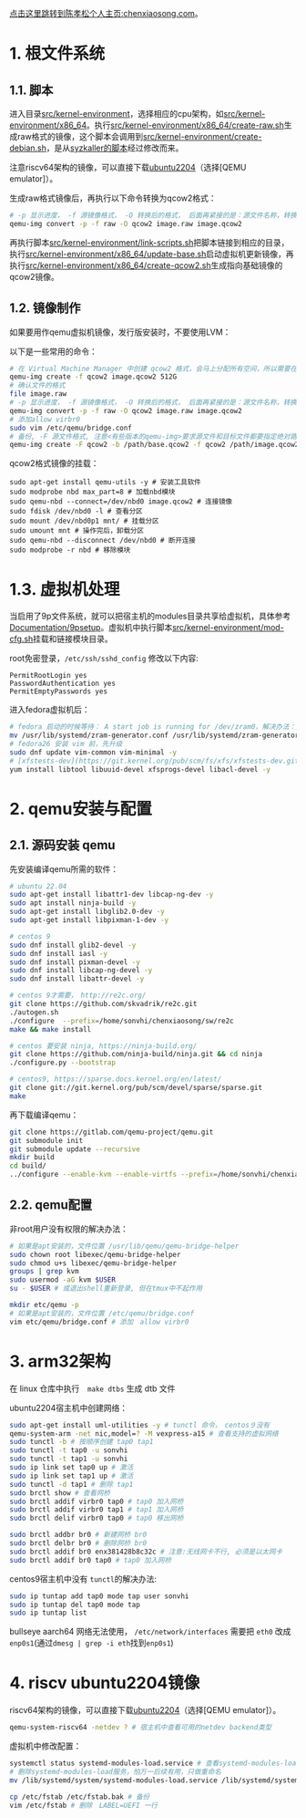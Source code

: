 [点击这里跳转到陈孝松个人主页:chenxiaosong.com](http://chenxiaosong.com/)。

# 1. 根文件系统

## 1.1. 脚本

进入目录[src/kernel-environment](https://github.com/chenxiaosonggithub/blog/tree/master/src/kernel-environment)，选择相应的cpu架构，如[src/kernel-environment/x86_64](https://github.com/chenxiaosonggithub/blog/tree/master/src/kernel-environment/x86_64)。执行[src/kernel-environment/x86_64/create-raw.sh](https://github.com/chenxiaosonggithub/blog/blob/master/src/kernel-environment/x86_64/create-raw.sh)生成raw格式的镜像，这个脚本会调用到[src/kernel-environment/create-debian.sh](https://github.com/chenxiaosonggithub/blog/blob/master/src/kernel-environment/create-debian.sh)，是从[syzkaller的脚本](https://github.com/google/syzkaller/blob/master/tools/create-image.sh)经过修改而来。

注意riscv64架构的镜像，可以直接下载[ubuntu2204](https://ubuntu.com/download/risc-v)（选择[QEMU emulator]）。

生成raw格式镜像后，再执行以下命令转换为qcow2格式：
```sh
# -p 显示进度， -f 源镜像格式， -O 转换后的格式， 后面再紧接的是：源文件名称，转换后的文件名称
qemu-img convert -p -f raw -O qcow2 image.raw image.qcow2
```

再执行脚本[src/kernel-environment/link-scripts.sh](https://github.com/chenxiaosonggithub/blog/blob/master/src/kernel-environment/link-scripts.sh)把脚本链接到相应的目录，执行[src/kernel-environment/x86_64/update-base.sh](https://github.com/chenxiaosonggithub/blog/blob/master/src/kernel-environment/x86_64/update-base.sh)启动虚拟机更新镜像，再执行[src/kernel-environment/x86_64/create-qcow2.sh](https://github.com/chenxiaosonggithub/blog/blob/master/src/kernel-environment/x86_64/create-qcow2.sh)生成指向基础镜像的qcow2镜像。

## 1.2. 镜像制作

如果要用作qemu虚拟机镜像，发行版安装时，不要使用LVM：

以下是一些常用的命令：
```sh
# 在 Virtual Machine Manager 中创建 qcow2 格式，会马上分配所有空间，所以需要在命令行中创建 qcow2
qemu-img create -f qcow2 image.qcow2 512G
# 确认文件的格式
file image.raw
# -p 显示进度， -f 源镜像格式， -O 转换后的格式， 后面再紧接的是：源文件名称，转换后的文件名称
qemu-img convert -p -f raw -O qcow2 image.raw image.qcow2
# 添加allow virbr0
sudo vim /etc/qemu/bridge.conf
# 备份, -F 源文件格式, 注意<有些版本的qemu-img>要求源文件和目标文件都要指定绝对路径
qemu-img create -F qcow2 -b /path/base.qcow2 -f qcow2 /path/image.qcow2
```

qcow2格式镜像的挂载：
```shell
sudo apt-get install qemu-utils -y # 安装工具软件
sudo modprobe nbd max_part=8 # 加载nbd模块
sudo qemu-nbd --connect=/dev/nbd0 image.qcow2 # 连接镜像
sudo fdisk /dev/nbd0 -l # 查看分区
sudo mount /dev/nbd0p1 mnt/ # 挂载分区
sudo umount mnt # 操作完后，卸载分区
sudo qemu-nbd --disconnect /dev/nbd0 # 断开连接
sudo modprobe -r nbd # 移除模块
```

# 1.3. 虚拟机处理

当启用了9p文件系统，就可以把宿主机的modules目录共享给虚拟机，具体参考[Documentation/9psetup](https://wiki.qemu.org/Documentation/9psetup)。虚拟机中执行脚本[src/kernel-environment/mod-cfg.sh](https://github.com/chenxiaosonggithub/blog/blob/master/src/kernel-environment/mod-cfg.sh)挂载和链接模块目录。

root免密登录，`/etc/ssh/sshd_config` 修改以下内容:
```
PermitRootLogin yes
PasswordAuthentication yes
PermitEmptyPasswords yes
```

进入fedora虚拟机后：
```sh
# fedora 启动的时候等待： A start job is running for /dev/zram0，解决办法：删除 zram 的配置文件
mv /usr/lib/systemd/zram-generator.conf /usr/lib/systemd/zram-generator.conf.bak
# fedora26 安装 vim 前，先升级
sudo dnf update vim-common vim-minimal -y
# [xfstests-dev](https://git.kernel.org/pub/scm/fs/xfs/xfstests-dev.git/)
yum install libtool libuuid-devel xfsprogs-devel libacl-devel -y
```

# 2. qemu安装与配置

## 2.1. 源码安装 qemu

先安装编译qemu所需的软件：
```sh
# ubuntu 22.04
sudo apt-get install libattr1-dev libcap-ng-dev -y
sudo apt install ninja-build -y
sudo apt-get install libglib2.0-dev -y
sudo apt-get install libpixman-1-dev -y

# centos 9
sudo dnf install glib2-devel -y
sudo dnf install iasl -y
sudo dnf install pixman-devel -y
sudo dnf install libcap-ng-devel -y
sudo dnf install libattr-devel -y

# centos 9才需要，　http://re2c.org/
git clone https://github.com/skvadrik/re2c.git
./autogen.sh
./configure  --prefix=/home/sonvhi/chenxiaosong/sw/re2c
make && make install

# centos 要安装 ninja, https://ninja-build.org/
git clone https://github.com/ninja-build/ninja.git && cd ninja
./configure.py --bootstrap

# centos9, https://sparse.docs.kernel.org/en/latest/
git clone git://git.kernel.org/pub/scm/devel/sparse/sparse.git
make
```

再下载编译qemu：
```sh
git clone https://gitlab.com/qemu-project/qemu.git
git submodule init
git submodule update --recursive
mkdir build
cd build/
../configure --enable-kvm --enable-virtfs --prefix=/home/sonvhi/chenxiaosong/sw/qemu/
```

## 2.2. qemu配置

非root用户没有权限的解决办法：
```sh
# 如果是apt安装的，文件位置 /usr/lib/qemu/qemu-bridge-helper
sudo chown root libexec/qemu-bridge-helper
sudo chmod u+s libexec/qemu-bridge-helper
groups | grep kvm
sudo usermod -aG kvm $USER
su - $USER # 或退出shell重新登录, 但在tmux中不起作用

mkdir etc/qemu -p
# 如果是apt安装的，文件位置 /etc/qemu/bridge.conf
vim etc/qemu/bridge.conf # 添加　allow virbr0
```

# 3. arm32架构

在 linux 仓库中执行　`make dtbs` 生成 dtb 文件

ubuntu2204宿主机中创建网络：
```sh
sudo apt-get install uml-utilities -y # tunctl 命令，　centos９没有
qemu-system-arm -net nic,model=? -M vexpress-a15 # 查看支持的虚拟网络
sudo tunctl -b # 按顺序创建 tap0 tap1
sudo tunctl -t tap0 -u sonvhi
sudo tunctl -t tap1 -u sonvhi
sudo ip link set tap0 up # 激活
sudo ip link set tap1 up # 激活
sudo tunctl -d tap1 # 删除 tap1
sudo brctl show # 查看网桥
sudo brctl addif virbr0 tap0 # tap0 加入网桥
sudo brctl addif virbr0 tap1 # tap1 加入网桥
sudo brctl delif virbr0 tap0 # tap0 移出网桥

sudo brctl addbr br0 # 新建网桥 br0
sudo brctl delbr br0 # 删除网桥 br0
sudo brctl addif br0 enx381428b8c32c # 注意:无线网卡不行, 必须是以太网卡
sudo brctl addif br0 tap0 # tap0 加入网桥
```

centos9宿主机中没有 `tunctl`的解决办法:
```sh
sudo ip tuntap add tap0 mode tap user sonvhi
sudo ip tuntap del tap0 mode tap
sudo ip tuntap list
```

bullseye aarch64 网络无法使用， `/etc/network/interfaces` 需要把 `eth0` 改成 `enp0s1`(通过`dmesg | grep -i eth`找到`enp0s1`)

# 4. riscv ubuntu2204镜像

riscv64架构的镜像，可以直接下载[ubuntu2204](https://ubuntu.com/download/risc-v)（选择[QEMU emulator]）。

```sh
qemu-system-riscv64 -netdev ? # 宿主机中查看可用的netdev backend类型
```

虚拟机中修改配置：
```sh
systemctl status systemd-modules-load.service # 查看systemd-modules-load服务状态
# 删除systemd-modules-load服务，怕万一后续有用，只做重命名
mv /lib/systemd/system/systemd-modules-load.service /lib/systemd/system/systemd-modules-load.service.bak

cp /etc/fstab /etc/fstab.bak # 备份
vim /etc/fstab # 删除　LABEL=UEFI 一行
```